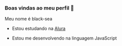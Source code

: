 ### Boas vindas ao meu perfil 💙

Meu nome é black-sea

- Estou estudando na [Alura](https://www.alura.com.br)

- Estou me desenvolvendo na linguagem JavaScript

